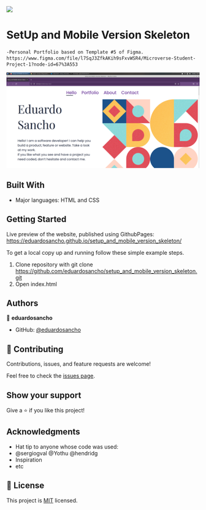![](https://img.shields.io/badge/Microverse-blueviolet)

# SetUp and Mobile Version Skeleton

~~~
-Personal Portfolio based on Template #5 of Figma.
https://www.figma.com/file/l7SqJ3ZfkAKih9sFxvWSR4/Microverse-Student-Project-1?node-id=67%3A553
~~~

![screenshot](images/screenshot.png)


## Built With

- Major languages: HTML and CSS
## Getting Started

Live preview of the website, published using GithubPages:
https://eduardosancho.github.io/setup_and_mobile_version_skeleton/


To get a local copy up and running follow these simple example steps.

1. Clone repository with git clone https://github.com/eduardosancho/setup_and_mobile_version_skeleton.git
2. Open index.html




## Authors

👤 **eduardosancho**

- GitHub: [@eduardosancho](https://github.com/eduardosancho)

## 🤝 Contributing

Contributions, issues, and feature requests are welcome!

Feel free to check the [issues page](../../issues/).

## Show your support

Give a ⭐️ if you like this project!

## Acknowledgments

- Hat tip to anyone whose code was used:
- @sergiogval @Yothu @hendridg
- Inspiration
- etc

## 📝 License

This project is [MIT](./MIT.md) licensed.
